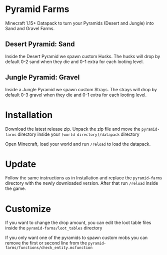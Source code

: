 # Pyramid Farms
Minecraft 1.15+ Datapack to turn your Pyramids (Desert and Jungle) into Sand and Gravel Farms.

## Desert Pyramid: Sand
Inside the Desert Pyramid we spawn custom Husks. The husks will drop by default 0-2 sand when they die and 0-1 extra for each looting level.

## Jungle Pyramid: Gravel
Inside a Jungle Pyramid we spawn custom Strays. The strays will drop by default 0-3 gravel when they die and 0-1 extra for each looting level.

# Installation
Download the latest release zip. Unpack the zip file and move the `pyramid-farms` directory inside your `[world directory]/datapack` directory

Open Minecraft, load your world and run `/reload` to load the datapack.

# Update
Follow the same instructions as in Installation and replace the `pyramid-farms` directory with the newly downloaded version. After that run `/reload` inside the game.

# Customize
If you want to change the drop amount, you can edit the loot table files inside the `pyramid-farms/loot_tables` directory

If you only want one of the pyramids to spawn custom mobs you can remove the first or second line from the `pyramid-farms/functions/check_entity.mcfunction`
